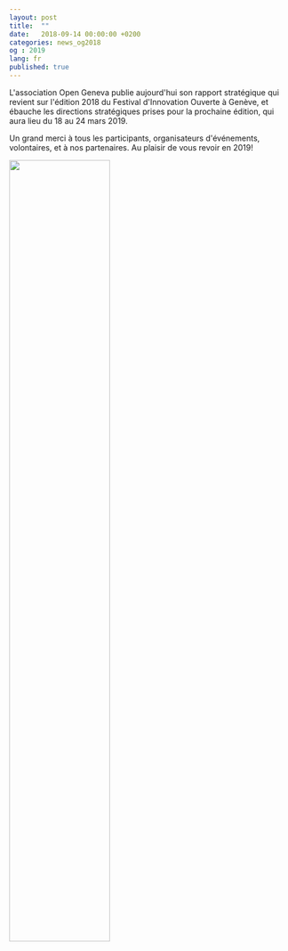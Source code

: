 ```yaml
---
layout: post
title:  ""
date:   2018-09-14 00:00:00 +0200
categories: news_og2018
og : 2019
lang: fr
published: true
---
```


L'association Open Geneva publie aujourd'hui son rapport stratégique qui revient sur l'édition 2018 du
Festival d'Innovation Ouverte à Genève, et ébauche les directions stratégiques
prises pour la prochaine édition, qui aura lieu du 18 au 24 mars 2019.

Un grand merci à tous les participants, organisateurs d'événements, volontaires, et à nos partenaires. Au plaisir de vous revoir en 2019!


<a href="{{ site.baseurl }}/images/Rapport_OpenGeneva_2018.pdf" target=""><img src="{{ site.baseurl }}/images/Rapport_OpenGeneva_2018.png" width="60%" alt="" class="imgspace" /></a>
